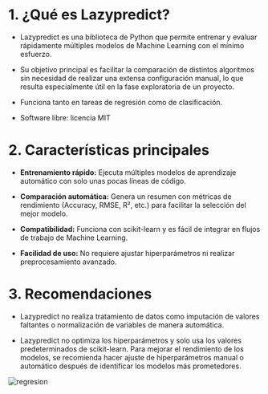 # 1. ¿Qué es Lazypredict?

- Lazypredict es una biblioteca de Python que permite entrenar y evaluar rápidamente múltiples modelos de Machine Learning con el mínimo esfuerzo.

- Su objetivo principal es facilitar la comparación de distintos algoritmos sin necesidad de realizar una extensa configuración manual, lo que resulta especialmente útil en la fase exploratoria de un proyecto.

- Funciona tanto en tareas de regresión como de clasificación.

- Software libre: licencia MIT


# 2. Características principales

- **Entrenamiento rápido:** Ejecuta múltiples modelos de aprendizaje automático con solo unas pocas líneas de código.

- **Comparación automática:** Genera un resumen con métricas de rendimiento (Accuracy, RMSE, R², etc.) para facilitar la selección del mejor modelo.

- **Compatibilidad:** Funciona con scikit-learn y es fácil de integrar en flujos de trabajo de Machine Learning.

- **Facilidad de uso:** No requiere ajustar hiperparámetros ni realizar preprocesamiento avanzado.


# 3. Recomendaciones

- Lazypredict no realiza tratamiento de datos como imputación de valores faltantes o normalización de variables de manera automática.

- Lazypredict no optimiza los hiperparámetros y solo usa los valores predeterminados de scikit-learn. Para mejorar el rendimiento de los modelos, se recomienda hacer ajuste de hiperparámetros manual o automático después de identificar los modelos más prometedores.

![regresion](https://github.com/user-attachments/assets/f6ec20d4-b858-4827-a34f-1e015185ddeb)

